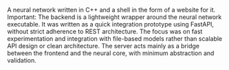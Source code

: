 A neural network written in C++ and a shell in the form of a website for it. 
Important: The backend is a lightweight wrapper around the neural network executable. It was written as a quick integration prototype using FastAPI, without strict adherence to REST architecture. The focus was on fast experimentation and integration with file-based models rather than scalable API design or clean architecture. The server acts mainly as a bridge between the frontend and the neural core, with minimum abstraction and validation.
